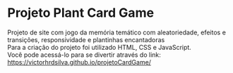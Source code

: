 # Projeto Plant Card Game

Projeto de site com  jogo da memória temático com aleatoriedade, efeitos e transições, responsividade e plantinhas encantadoras<br>
Para a criação do projeto foi utilizado HTML, CSS e JavaScript.<br>
Você pode acessá-lo para se divertir através do link: https://victorhrdsilva.github.io/projetoCardGame/
